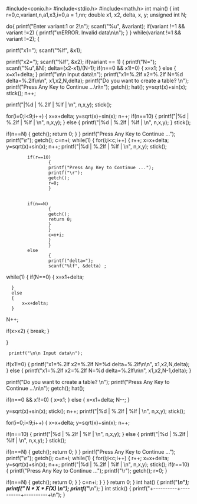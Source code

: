 #include<conio.h>
#include<stdio.h>
#include<math.h>
int main()
  {  int r=0,c,variant,n,a1,x3,i=0,a = 1,nn;
    double x1, x2, delta, x, y;
    unsigned int N;

  do{
   printf("Enter variant:1 or 2\n");
   scanf("%u", &variant);
   if(variant !=1 && variant !=2)
   {
   printf("\nERROR. Invalid data\n\n");
   }
     } while(variant !=1 && variant !=2);
  {

   printf("x1=");
   scanf("%lf", &x1);

   printf("x2=");
   scanf("%lf", &x2);
if(variant == 1)
{
   printf("N=");
   scanf("%u",&N);
   delta=(x2-x1)/(N-1);
   if(n==0 && x1!=0)
   {
       x=x1;
   }
   else
   {
        x=x1+delta;
   }
   printf("\n\n Input data\n");
   printf("x1=%.2lf  x2=%.2lf   N=\%d  delta=%.2lf\n\n", x1,x2,N,delta);
   printf("Do you want to create a table? \n");
   printf("Press Any Key to Continue ...\n\n");
   getch();
   hat();
   y=sqrt(x)+sin(x);
   stick();
   n++;

   printf("|%d     | %.2lf     | %lf     | \n", n,x,y);
   stick();



for(i=0;i<9;i++)
  { x=x+delta;
    y=sqrt(x)+sin(x);
    n++;
 if(n==10)
 {
    printf("|%d    | %.2lf    | %lf     | \n", n,x,y);
 }
  else
    {
     printf("|%d     | %.2lf     | %lf     | \n", n,x,y);
      }
  stick();


if(n==N)
{
    getch();
    return 0;
}
  }
  printf("Press Any Key to Continue ...");
  printf("\r");
  getch();
  c=n+i;
while(1)
  {
   for(i;i<c;i++)
            {
            r++;
            x=x+delta;
            y=sqrt(x)+sin(x);
            n++;
            printf("|%d    | %.2lf    | %lf     | \n", n,x,y);
            stick();

            if(r==10)
                    {
                    printf("Press Any Key to Continue ...");
                    printf("\r");
                    getch();
                    r=0;
                    }


            if(n==N)
                    {
                    getch();
                    return 0;
                    }
                    }
                    c=n+i;
                    }
                    }
            else
                    {
                    printf("delta=");
                    scanf("%lf", &delta) ;
  while(1)
  {
      if(N==0)
      {
        x=x1+delta;

      }
      else
      {
          x=x+delta;
      }
  N++;


  if(x>x2)
  {
    break;
  }

  }


     printf("\n\n Input data\n");

   if(x1!=0)
   {
     printf("x1=%.2lf  x2=%.2lf   N=\%d  delta=%.2lf\n\n", x1,x2,N,delta);
   }
   else
   {
       printf("x1=%.2lf  x2=%.2lf   N=\%d  delta=%.2lf\n\n", x1,x2,N-1,delta);
   }

   printf("Do you want to create a table? \n");
   printf("Press Any Key to Continue ...\n\n");
   getch();
   hat();

   if(n==0 && x1!=0)
   {
       x=x1;
   }
   else
   {
        x=x1+delta;
        N--;
   }

   y=sqrt(x)+sin(x);
   stick();
   n++;
   printf("|%d     | %.2lf     | %lf     | \n", n,x,y);
   stick();

for(i=0;i<9;i++)
  {
  x=x+delta;
  y=sqrt(x)+sin(x);
  n++;

  if(n==10)
 {
    printf("|%d    | %.2lf    | %lf     | \n", n,x,y);
 }
  else
    {
     printf("|%d     | %.2lf     | %lf     | \n", n,x,y);
    }
  stick();


if(n==N)
{
    getch();
    return 0;
}
  }
  printf("Press Any Key to Continue ...");
  printf("\r");
  getch();
  c=n+i;
while(1)
  {
   for(i;i<c;i++)
  {
      r++;
      x=x+delta;
      y=sqrt(x)+sin(x);
      n++;
      printf("|%d    | %.2lf    | %lf     | \n", n,x,y);
      stick();
    if(r==10)
 {
       printf("Press Any Key to Continue ...");
       printf("\r");
       getch();
       r=0;
 }

  if(n==N)
{
    getch();
    return 0;
}
  }
    c=n+i;
  }
  }
  }
return 0;
  }
int hat()
{
   printf("**********************************\n");
   printf("*    N    *     X    *    F(X)   *\n");
   printf("**********************************\n");
}
int stick()
{
   printf("+----------+----------+----------+\n");
}
